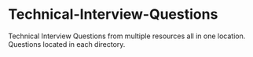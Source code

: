 # Technical-Interview-Questions
Technical Interview Questions from multiple resources all in one location. Questions located in each directory.
